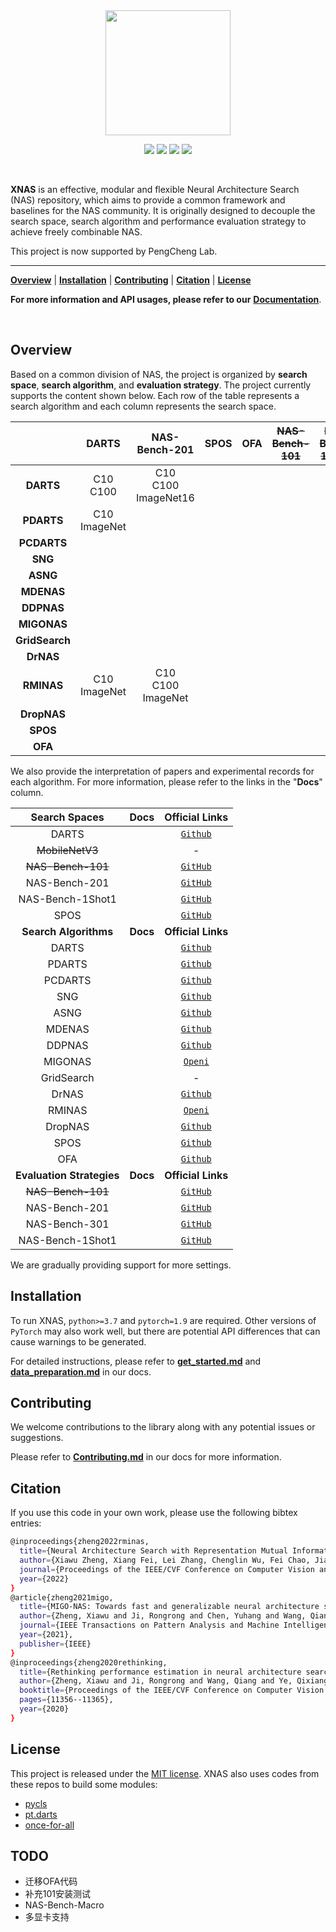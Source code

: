 <div align="center">

<img src="https://cdn.thrase.cn/xnas/header.png" width="200">

<p>
	<a href="https://img.shields.io/badge/Python-%3E%3D3.7-blue"><img src="https://img.shields.io/badge/Python-%3E%3D3.7-blue"></a>
	<a href="https://img.shields.io/badge/PyTorch-1.9-informational"><img src="https://img.shields.io/badge/PyTorch-1.9-informational"></a>
	<a href="https://img.shields.io/badge/License-MIT-brightgreen"><img src="https://img.shields.io/badge/License-MIT-brightgreen"></a>
  <a href="https://img.shields.io/badge/Docs-latest-yellowgreen"><img src="https://img.shields.io/badge/Docs-latest-yellowgreen"></a>
</p>
</div>



<br>

**XNAS** is an effective, modular and flexible Neural Architecture Search (NAS) repository, which aims to provide a common framework and baselines for the NAS community. It is originally designed to decouple the search space, search algorithm and performance evaluation strategy to achieve freely combinable NAS.

This project is now supported by PengCheng Lab.

---

[**Overview**](#Overview) | [**Installation**](#Installation) | [**Contributing**](#Contributing) | [**Citation**](#Citation) | [**License**](#License)

**For more information and API usages, please refer to our** [**Documentation**](https://xnas.readthedocs.io).

<br>

## Overview

Based on a common division of NAS, the project is organized by **search space**, **search algorithm**, and **evaluation strategy**. The project currently supports the content shown below. Each row of the table represents a search algorithm and each column represents the search space.

|             |    DARTS   |   NAS-Bench-201   |   SPOS   |   OFA   |   ~~NAS-Bench-101~~   |   ~~NAS-Bench-1Shot1~~   |
| :---------: | :--------: | :--------: | :--------: | ---------- | ---------- | ---------- |
|    **DARTS**    | C10<br />C100 | C10<br />C100<br />ImageNet16 |          |          |          |          |
|  **PDARTS** | C10<br />ImageNet |          |          |          |          |          |
|   **PCDARTS**   |          |          |          |          |          |          |
|     **SNG**     |          |          |          |          |          |          |
|    **ASNG** |          |          |          |          |          |          |
|  **MDENAS** |          |          |          |          |          |          |
|  **DDPNAS** |          |          |          |          |          |          |
|   **MIGONAS**   |          |          |          |          |          |          |
| **GridSearch** |          |          |          |          |          |          |
|    **DrNAS**    |          |          |          |          |          |          |
|  **RMINAS** | C10<br />ImageNet | C10<br />C100<br />ImageNet |          |          |          |          |
|   **DropNAS**   |          |          |          |          |          |          |
|    **SPOS** |          |          |          |          |          |          |
|     **OFA**     |          |          |          |          |          |          |


We also provide the interpretation of papers and experimental records for each algorithm. For more information, please refer to the links in the "**Docs**" column.

|       Search Spaces       |   Docs   |                        Official Links                        |
| :-----------------------: | :------: | :----------------------------------------------------------: |
|           DARTS           |          |         [`Github`](https://github.com/quark0/darts)          |
|      ~~MobileNetV3~~      |          |                              -                               |
|     ~~NAS-Bench-101~~     |          |   [`GitHub`](https://github.com/google-research/nasbench)    |
|       NAS-Bench-201       |          |      [`GitHub`](https://github.com/D-X-Y/NAS-Bench-201)      |
|     NAS-Bench-1Shot1      |          |    [`GitHub`](https://github.com/automl/nasbench-1shot1)     |
|           SPOS            |          | [`GitHub`](https://github.com/megvii-model/SinglePathOneShot) |
|   **Search Algorithms**   | **Docs** |                      **Official Links**                      |
|           DARTS           |          |         [`Github`](https://github.com/quark0/darts)          |
|          PDARTS           |          |       [`Github`](https://github.com/chenxin061/pdarts)       |
|          PCDARTS          |          |     [`Github`](https://github.com/yuhuixu1993/PC-DARTS)      |
|            SNG            |          |      [`Github`](https://github.com/shirakawas/ASNG-NAS)      |
|           ASNG            |          |      [`Github`](https://github.com/shirakawas/ASNG-NAS)      |
|          MDENAS           |          |       [`Github`](https://github.com/tanglang96/MDENAS)       |
|          DDPNAS           |          |       [`Github`](https://github.com/tanglang96/DDPNAS)       |
|          MIGONAS          |          |          [`Openi`](https://git.openi.org.cn/PCL_AutoML/XNAS/src/branch/dev)          |
|        GridSearch         |          |                              -                               |
|           DrNAS           |          |     [`Github`](https://github.com/xiangning-chen/DrNAS)      |
|          RMINAS           |          |          [`Openi`](https://git.openi.org.cn/PCL_AutoML/XNAS/src/branch/dev)          |
|          DropNAS          |          |      [`Github`](https://github.com/wiljohnhong/dropnas)      |
|           SPOS            |          | [`Github`](https://github.com/megvii-model/SinglePathOneShot) |
|            OFA            |          |   [`Github`](https://github.com/mit-han-lab/once-for-all)    |
| **Evaluation Strategies** | **Docs** |                      **Official Links**                      |
|     ~~NAS-Bench-101~~     |          |   [`GitHub`](https://github.com/google-research/nasbench)    |
|       NAS-Bench-201       |          |      [`GitHub`](https://github.com/D-X-Y/NAS-Bench-201)      |
|       NAS-Bench-301       |          |      [`GitHub`](https://github.com/automl/nasbench301)       |
|     NAS-Bench-1Shot1      |          |    [`GitHub`](https://github.com/automl/nasbench-1shot1)     |

We are gradually providing support for more settings.

## Installation

To run XNAS, `python>=3.7` and `pytorch=1.9` are required. Other versions of `PyTorch` may also work well, but there are potential API differences that can cause warnings to be generated.

For detailed instructions, please refer to [**get_started.md**](./docs/get_started.md) and [**data_preparation.md**](./docs/data_preparation.md) in our docs.

## Contributing

We welcome contributions to the library along with any potential issues or suggestions.

Please refer to [**Contributing.md**](./docs/notes.md) in our docs for more information.

## Citation

If you use this code in your own work, please use the following bibtex entries:

```bash
@inproceedings{zheng2022rminas,
  title={Neural Architecture Search with Representation Mutual Information},
  author={Xiawu Zheng, Xiang Fei, Lei Zhang, Chenglin Wu, Fei Chao, Jianzhuang Liu, Wei Zeng, Yonghong Tian, Rongrong Ji},
  journal={Proceedings of the IEEE/CVF Conference on Computer Vision and Pattern Recognition},
  year={2022}
}
@article{zheng2021migo,
  title={MIGO-NAS: Towards fast and generalizable neural architecture search},
  author={Zheng, Xiawu and Ji, Rongrong and Chen, Yuhang and Wang, Qiang and Zhang, Baochang and Chen, Jie and Ye, Qixiang and Huang, Feiyue and Tian, Yonghong},
  journal={IEEE Transactions on Pattern Analysis and Machine Intelligence},
  year={2021},
  publisher={IEEE}
}
@inproceedings{zheng2020rethinking,
  title={Rethinking performance estimation in neural architecture search},
  author={Zheng, Xiawu and Ji, Rongrong and Wang, Qiang and Ye, Qixiang and Li, Zhenguo and Tian, Yonghong and Tian, Qi},
  booktitle={Proceedings of the IEEE/CVF Conference on Computer Vision and Pattern Recognition},
  pages={11356--11365},
  year={2020}
}
```

## License

This project is released under the [MIT license](https://mit-license.org).
XNAS also uses codes from these repos to build some modules:
- [pycls](https://github.com/facebookresearch/pycls)
- [pt.darts](https://github.com/khanrc/pt.darts)
- [once-for-all](https://github.com/mit-han-lab/once-for-all)

## TODO

- 迁移OFA代码
- 补充101安装测试
- NAS-Bench-Macro
- 多显卡支持
